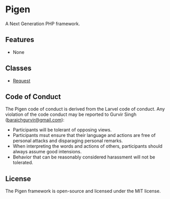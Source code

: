 # Pigen
A Next Generation PHP framework.

## Features
- None

## Classes
- [Request](http://github.com/gurvirbariach/pigen-framework/blob/main/src/Modules/Http/Request.php)

## Code of Conduct
The Pigen code of conduct is derived from the Larvel code of conduct. Any violation of the code conduct may be reported to Gurvir Singh (baraichgurvir@gmail.com):

- Participants will be tolerant of opposing views.
- Participants msut ensure that their language and actions are free of personal attacks and disparaging personal remarks.
- When interpreting the words and actions of others, participants should always assume good intensions.
- Behavior that can be reasonably considered harassment will not be tolerated.

## License
The Pigen framework is open-source and licensed under the MIT license.